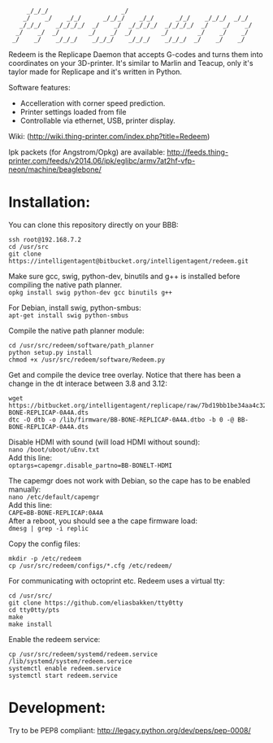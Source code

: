 ```
     _/_/_/                    _/                                     
    _/    _/    _/_/      _/_/_/    _/_/      _/_/    _/_/_/  _/_/    
   _/_/_/    _/_/_/_/  _/    _/  _/_/_/_/  _/_/_/_/  _/    _/    _/   
  _/    _/  _/        _/    _/  _/        _/        _/    _/    _/    
 _/    _/    _/_/_/    _/_/_/    _/_/_/    _/_/_/  _/    _/    _/     
```

Redeem is the Replicape Daemon that accepts G-codes and turns them into coordinates on 
your 3D-printer. It's similar to Marlin and Teacup, only it's taylor made for Replicape and it's written in Python. 

Software features:  
- Accelleration with corner speed prediction.  
- Printer settings loaded from file  
- Controllable via ethernet, USB, printer display.   

Wiki: (http://wiki.thing-printer.com/index.php?title=Redeem)

Ipk packets (for Angstrom/Opkg) are available: 
  http://feeds.thing-printer.com/feeds/v2014.06/ipk/eglibc/armv7at2hf-vfp-neon/machine/beaglebone/

# Installation:  
You can clone this repository directly on your BBB:  
```
ssh root@192.168.7.2
cd /usr/src  
git clone https://intelligentagent@bitbucket.org/intelligentagent/redeem.git  
```
Make sure gcc, swig, python-dev, binutils and g++ is installed before compiling the native path planner.  
`opkg install swig python-dev gcc binutils g++`

For Debian, install swig, python-smbus:  
`apt-get install swig python-smbus`

Compile the native path planner module:  
```
cd /usr/src/redeem/software/path_planner  
python setup.py install  
chmod +x /usr/src/redeem/software/Redeem.py
```
Get and compile the device tree overlay. Notice that there has been a change in the dt interace between 3.8 and 3.12:  
```
wget https://bitbucket.org/intelligentagent/replicape/raw/7bd19bb1be34aa4c32953e8175177d130c6dca10/Device_tree/3.8/BB-BONE-REPLICAP-0A4A.dts
dtc -O dtb -o /lib/firmware/BB-BONE-REPLICAP-0A4A.dtbo -b 0 -@ BB-BONE-REPLICAP-0A4A.dts
```
Disable HDMI with sound (will load HDMI without sound):  
`nano /boot/uboot/uEnv.txt`  
Add this line:  
`optargs=capemgr.disable_partno=BB-BONELT-HDMI`
    
The capemgr does not work with Debian, so the cape has to be enabled manually:  
`nano /etc/default/capemgr`  
Add this line:  
`CAPE=BB-BONE-REPLICAP:0A4A`  
After a reboot, you should see a the cape firmware load:  
`dmesg | grep -i replic`  

Copy the config files: 
```
mkdir -p /etc/redeem
cp /usr/src/redeem/configs/*.cfg /etc/redeem/
```

For communicating with octoprint etc. Redeem uses a virtual tty:
```
cd /usr/src/  
git clone https://github.com/eliasbakken/tty0tty  
cd tty0tty/pts   
make  
make install  
```  
Enable the redeem service:  
```
cp /usr/src/redeem/systemd/redeem.service /lib/systemd/system/redeem.service  
systemctl enable redeem.service  
systemctl start redeem.service  
```
# Development:  
  Try to be PEP8 compliant: http://legacy.python.org/dev/peps/pep-0008/